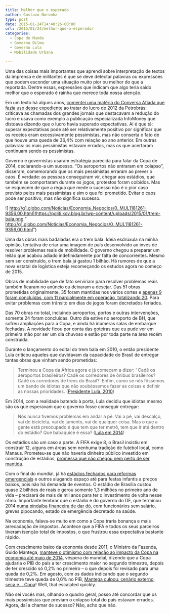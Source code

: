 ```yaml
---
title: Melhor que o esperado
author: Gustavo Noronha
type: post
date: 2015-01-24T14:40:26+00:00
url: /2015/01/24/melhor-que-o-esperado/
categories:
  - Copa do Mundo
  - Governo Dilma
  - Governo Lula
  - Mobilidade Urbana

---
```

Uma das coisas mais importantes que aprendi sobre interpretação de textos da imprensa e de militantes é que se deve detectar palavras ou expressões que podem esconder uma situação muito pior ou melhor do que a reportada. Dentre essas, expressões que indicam que algo teria saído melhor que o esperado é rainha que merece toda nossa atenção.

Em um texto há alguns anos, [comentei uma matéria do Conversa Afiada que fazia uso desse expediente][1] ao tratar do lucro de 2012 da Petrobrás: criticava as chamadas dos grandes jornais que destacavam a redução do lucro e usava como exemplo a publicação especializada InfoMoney que distoava dizendo que o lucro havia superado expectativas. Aí é que tá: superar expectativas pode até ser relativamente positivo por significar que os receios eram excessivamente pessimistas, mas não conserta o fato de que houve uma queda de 36,4% com relação ao ano anterior. Em outras palavras: os mais pessimistas estavam errados, mas os que acertaram continuam sendo os pessimistas.

Governo e governistas usaram estratégia parecida para falar da Copa de 2014, declarando-a um sucesso. &#8220;Os aeroportos não entraram em colapso&#8221;, disseram, comemorando que os mais pessimistas erraram ao prever o caos. É verdade: as pessoas conseguiram vir, chegar aos estádios, que também se comportaram durante os jogos, protestos foram coibidos. Mas se esquecem de que a régua que mede o sucesso não é o pior caso previsto pelos mais pessimistas e sim o que foi prometido. Evitar o caos pode ser positivo, mas não significa sucesso.

![ http://g1.globo.com/Noticias/Economia_Negocios/0,,MUL1181261-9356,00.html](https://politi.kov.blog.br/wp-content/uploads/2015/01/trem-bala.png " http://g1.globo.com/Noticias/Economia_Negocios/0,,MUL1181261-9356,00.html") 

Uma das obras mais badaladas era o trem bala. Ideia esdrúxula na minha opinião, tentativa de criar uma imagem de país desenvolvido ao invés de resolver problemas reais de mobilidade. O governo chegou a preparar um leilão que acabou adiado indefinidamente por falta de concorrentes. Mesmo sem ser construído, o trem bala já gastou 1 bilhão. Há rumores de que a nova estatal de logística esteja recomeçando os estudos agora no começo de 2015.

Obras de mobilidade que de fato serviriam para resolver problemas reais também ficaram no anúncio ou deixaram a desejar. Das 51 obras prometidas originalmente, 35 foram mantidas nos vários cortes e [apenas 9 foram concluídas, com 11 parcialmente em operação, totalizando 20][3]. Para evitar problemas com trânsito em dias de jogos foram decretados feriados.

Das 70 obras no total, incluindo aeroportos, portos e outras intervenções, somente 24 foram concluídas. Outro dia estive no aeroporto de BH, que sofreu ampliações para a Copa, e ainda há inúmeras salas de embarque fechadas. A novidade ficou por conta das goteiras que eu pude ver em primeira mão por ser um dia chuvoso e estão por toda parte na área recém construída.

Durante o lançamento do edital do trem bala em 2010, o então presidente Lula criticou aqueles que duvidavam da capacidade do Brasil de entregar tantas obras que vinham sendo prometidas:

> Terminou a Copa da África agora e já começam a dizer: &#8216; Cadê os aeroportos brasileiros? Cadê os corredores de ônibus brasileiros? Cadê os corredores de trens do Brasil?&#8217; Enfim, como se nós fôssemos um bando de idiotas que não soubéssemos fazer as coisas e definir as nossas prioridades. ([Presidente Lula, 2010][4])

Em 2014, com a realidade batendo à porta, Lula decidiu que idiotas mesmo são os que esperavam que o governo fosse conseguir entregar:

> Nós nunca tivemos problemas em andar a pé. Vai a pé, vai descalço, vai de bicicleta, vai de jumento, vai de qualquer coisa. Mas o que a gente está preocupado é que tem que ter metrô, tem que ir até dentro do estádio? Que babaquice é essa? ([Lula em 2014][5])

Os estádios são um caso a parte. A FIFA exige 8, o Brasil insistiu em construir 12, alguns em áreas sem nenhuma tradição de futebol local, como Manaus. Prometeu-se que não haveria dinheiro público investido em construção de estádios, [promessa que não chegou nem perto de ser mantida][6].

Com o final do mundial, já há [estádios fechados para reformas emergenciais][7] e outros alugando espaço até para festas infantis a preços baixos, pois não há demanda de eventos. O estádio de Brasília custou quase 2 bilhões de reais e gerou somente 1,3 milhões no primeiro ano de vida &#8211; precisará de mais de mil anos para ter o investimento de volta nesse ritmo. Importante lembrar que o estádio é do governo do DF, que terminou 2014 [numa pindaíba financeira de dar dó][8], com funcionários sem salário, greves pipocando, estado de emergência decretado na saúde.

Na economia, falava-se muito em como a Copa traria bonança e mais arrecadação de impostos. Acontece que a FIFA e todos os seus parceiros tiveram isenção total de impostos, o que frustrou essa expectativa bastante rápido.

Com crescimento baixo da economia desde 2011, o Ministro da Fazenda, Guido Mantega, [manteve o otimismo com relação ao impacto da Copa na economia até maio de 2014][9], véspera do mundial, dizendo que a Copa ajudaria o PIB do país a ter crescimento maior no segundo trimestre, depois de ter crescido só 0,2% no primeiro &#8211; o que depois foi revisado para uma queda de 0,2%. Em agosto, com os dados indicando que o segundo trimestre teve queda de 0,6% no PIB, [Mantega culpou: cenário externo, seca e… Copa][10]! Well, that escalated quickly.

Não sei vocês mas, olhando o quadro geral, posso até concordar que os mais pessimistas que previam o colapso total do país estavam errados. Agora, daí a chamar de sucesso? Não, acho que não.

 [1]: https://politi.kov.blog.br/2013/06/12/discussoes-sobre-a-petrobras/ "Discussões sobre a Petrobrás"
 [2]: http://g1.globo.com/Noticias/Economia_Negocios/0,,MUL1181261-9356,00.html
 [3]: http://oglobo.globo.com/brasil/ministerio-do-planejamento-aponta-que-30-das-obras-do-mundial-foram-concluidas-13087153 "Ministério do Planejamento aponta que 30% das obras do Mundial foram concluídas"
 [4]: http://g1.globo.com/economia-e-negocios/noticia/2010/07/lula-critica-os-que-veem-bando-de-idiotas-planejando-obras-da-copa.html "Lula critica os que veem 'bando de idiotas' planejando obras da Copa"
 [5]: http://www1.folha.uol.com.br/poder/2014/05/1455483-lula-diz-que-e-babaquice-chegar-de-metro-dentro-do-estadio.shtml "Lula diz que é 'babaquice' chegar de metrô dentro do estádio"
 [6]: http://www.publico.pt/desporto/noticia/brasil-foi-obrigado-a-usar-dinheiro-publico-no-mundial-diz-dilma-1638633 "Dilma admite que Brasil foi “obrigado” a usar dinheiro público no Mundial"
 [7]: http://g1.globo.com/mato-grosso/noticia/2015/01/seis-meses-apos-copa-arena-pantanal-e-interditada-para-reparos.html "Seis meses após a Copa, Arena Pantanal é interditada para reparos"
 [8]: http://www.ebc.com.br/noticias/economia/2015/01/tribunal-de-contas-diz-que-ha-grande-preocupacao-com-a-grave-situacao-do "Tribunal de Contas diz que há "
 [9]: http://economia.uol.com.br/noticias/redacao/2014/05/30/mantega-diz-que-copa-deve-ajudar-pib-do-pais-a-ser-maior-no-2-trimestre.htm "Mantega diz que Copa deve ajudar PIB do país a ser maior no 2º trimestre"
 [10]: http://www1.folha.uol.com.br/mercado/2014/08/1507858-mantega-diz-que-pib-ficou-abaixo-do-esperado-e-que-vai-rever-estimativas.shtml "Mantega culpa cenário externo, seca e Copa por PIB negativo e nega recessão"
